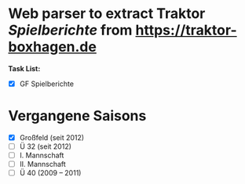 # Web parser to extract Traktor *Spielberichte* from https://traktor-boxhagen.de

**Task List:**

- [x] GF Spielberichte
# Vergangene Saisons
- [x] Großfeld (seit 2012)
- [ ] Ü 32 (seit 2012)
- [ ] I. Mannschaft
- [ ] II. Mannschaft
- [ ] Ü 40 (2009 – 2011)